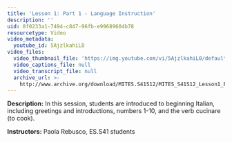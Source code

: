 ```yaml
---
title: 'Lesson 1: Part 1 - Language Instruction'
description: ''
uid: 8f0233a1-7494-c847-96fb-e99689604b78
resourcetype: Video
video_metadata:
  youtube_id: 5AjzlkahiL0
video_files:
  video_thumbnail_file: 'https://img.youtube.com/vi/5AjzlkahiL0/default.jpg'
  video_captions_file: null
  video_transcript_file: null
  archive_url: >-
    http://www.archive.org/download/MITES.S41S12/MITES_S41S12_Lesson1_Part1_300k.mp4
---
```


**Description:** In this session, students are introduced to beginning Italian, including greetings and introductions, numbers 1-10, and the verb cucinare (to cook).

**Instructors:** Paola Rebusco, ES.S41 students
